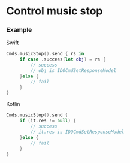 # Control music stop



### Example

Swift
```swift
Cmds.musicStop().send { rs in
     if case .success(let obj) = rs {
         // success
         // obj is IDOCmdSetResponseModel
     }else {
         // fail
     }
}
```

Kotlin
```kotlin
Cmds.musicStop().send {
     if (it.res != null) {
         // success
         // it.res is IDOCmdSetResponseModel
     }else {
         // fail
     }
}
```

